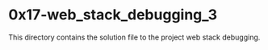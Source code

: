 # 0x17-web_stack_debugging_3

This directory contains the solution file to the project web stack debugging.